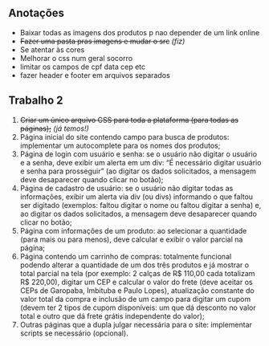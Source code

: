 ## Anotações

- Baixar todas as imagens dos produtos p nao depender de um link online
- ~~Fazer uma pasta pras imagens e mudar o src~~ *(fiz)*
- Se atentar às cores
- Melhorar o css num geral socorro
- limitar os campos de cpf data cep etc
- fazer header e footer em arquivos separados

## Trabalho 2

1. ~~Criar um único arquivo CSS para toda a plataforma (para todas as páginas);~~ *(já temos!)*
2. Página inicial do site contendo campo para busca de produtos: implementar um
autocomplete para os nomes dos produtos;
3. Página de login com usuário e senha: se o usuário não digitar o usuário e a senha,
deve exibir um alerta em um div: “É necessário digitar usuário e senha para
prosseguir” (ao digitar os dados solicitados, a mensagem deve desaparecer
quando clicar no botão);
4. Página de cadastro de usuário: se o usuário não digitar todas as informações,
exibir um alerta via div (ou divs) informando o que faltou ser digitado (exemplos:
faltou digitar o nome ou faltou digitar a senha) e, ao digitar os dados solicitados, a
mensagem deve desaparecer quando clicar no botão;
5. Página com informações de um produto: ao selecionar a quantidade (para mais ou
para menos), deve calcular e exibir o valor parcial na página;
6. Página contendo um carrinho de compras: totalmente funcional podendo alterar a
quantidade de um dos três produtos e já mostrar o total parcial na tela (por
exemplo: 2 calças de R$ 110,00 cada totalizam R$ 220,00), digitar um CEP e
calcular o valor do frete (deve aceitar os CEPs de Garopaba, Imbituba e Paulo
Lopes), atualização constante do valor total da compra e inclusão de um campo
para digitar um cupom (devem ter 2 tipos de cupom disponíveis: um que dá
desconto no valor total e outro que dá frete grátis independente do valor);
7. Outras páginas que a dupla julgar necessária para o site: implementar scripts se
necessário (opcional).
